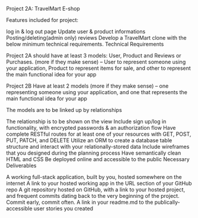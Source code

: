 Project 2A: TravelMart E-shop

Features included for project:

log in & log out page
Update user & product informations
Posting/deleting(admin only) reviews Develop a TravelMart clone with the below minimum technical requirements.
Technical Requirements

Project 2A should have at least 3 models: User, Product and Reviews or Purchases. (more if they make sense) – User to represent someone using your application, Product to represent items for sale, and other to represent the main functional idea for your app

Project 2B Have at least 2 models (more if they make sense) – one representing someone using your application, and one that represents the main functional idea for your app

The models are to be linked up by relationships

The relationship is to be shown on the view
Include sign up/log in functionality, with encrypted passwords & an authorization flow
Have complete RESTful routes for at least one of your resources with GET, POST, PUT, PATCH, and DELETE
Utilize an ORM to create a database table structure and interact with your relationally-stored data
Include wireframes that you designed during the planning process
Have semantically clean HTML and CSS
Be deployed online and accessible to the public
Necessary Deliverables

A working full-stack application, built by you, hosted somewhere on the internet
A link to your hosted working app in the URL section of your GitHub repo
A git repository hosted on GitHub, with a link to your hosted project, and frequent commits dating back to the very beginning of the project. Commit early, commit often.
A link in your readme.md to the publically-accessible user stories you created
